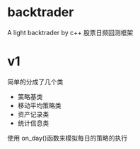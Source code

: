 # backtrader
A light backtrader by c++
股票日频回测框架

# v1
简单的分成了几个类
- 策略基类
- 移动平均策略类
- 资产记录类
- 统计信息类

使用 on_day()函数来模拟每日的策略的执行